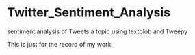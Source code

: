 # Twitter_Sentiment_Analysis
sentiment analysis of Tweets a topic using textblob and Tweepy

This is just for the record of my work
